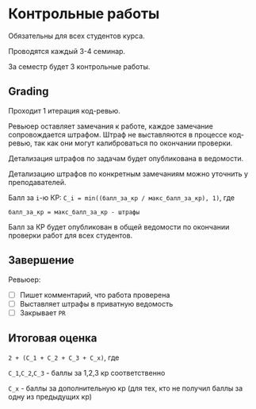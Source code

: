 
# Контрольные работы

Обязательны для всех студентов курса.

Проводятся каждый 3-4 семинар.

За семестр будет 3 контрольные работы.

## Grading

Проходит 1 итерация код-ревью.

Ревьюер оставляет замечания к работе, каждое замечание сопровождается штрафом. Штраф не выставляются в процессе код-ревью, так как они могут калиброваться по окончании проверки.

Детализация штрафов по задачам будет опубликована в ведомости.

Детализацию штрафов по конкретным замечаниям можно уточнить у преподавателей.

Балл за `i`-ю КР: `C_i = min((балл_за_кр / макс_балл_за_кр), 1)`, где

`балл_за_кр = макс_балл_за_кр - штрафы`

Балл за КР будет опубликован в общей ведомости по окончании проверки работ для всех студентов.

## Завершение

Ревьюер:
- [ ] Пишет комментарий, что работа проверена
- [ ] Выставляет штрафы в приватную ведомость
- [ ] Закрывает `PR`

## Итоговая оценка

`2 + (C_1 + C_2 + C_3 + C_x)`, где

`C_1`,`C_2`,`C_3` - баллы за 1,2,3 кр соответственно

`C_x` - баллы за дополнительную кр (для тех, кто не получил баллы за одну из предыдущих кр)

